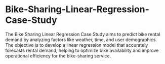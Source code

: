 # Bike-Sharing-Linear-Regression-Case-Study
The Bike Sharing Linear Regression Case Study aims to predict bike rental demand by analyzing factors like weather, time, and user demographics. The objective is to develop a linear regression model that accurately forecasts rental demand, helping to optimize bike availability and improve operational efficiency for the bike-sharing service.
